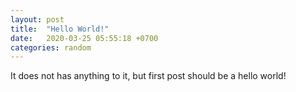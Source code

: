 ```yaml
---
layout: post
title:  "Hello World!"
date:   2020-03-25 05:55:18 +0700
categories: random 
---
```

It does not has anything to it, but first post should be a hello world!


